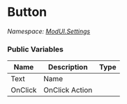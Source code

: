 # Button

*Namespace: [ModUI.Settings](API/ModUI/Settings.md)*

### Public Variables

| Name    | Description    | Type                |
| ------- | -------------- | ------------------- |
| Text    | Name           | <value v="string"/> |
| OnClick | OnClick Action | <class c="Action"/> |